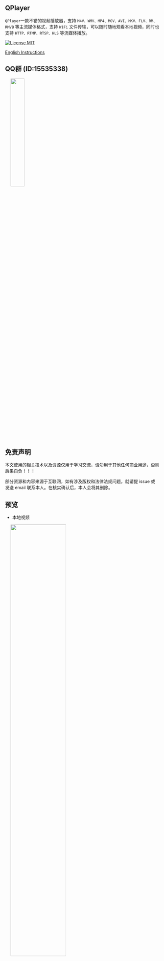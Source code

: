 ## QPlayer

`QPlayer`一款不错的视频播放器，支持 `M4V、WMV、MP4、MOV、AVI、MKV、FLV、RM、RMVB` 等主流媒体格式，支持 `WiFi` 文件传输，可以随时随地观看本地视频，同时也支持 `HTTP、RTMP、RTSP、HLS` 等流媒体播放。

[![License MIT](https://img.shields.io/badge/license-MIT-green.svg?style=flat)](LICENSE)&nbsp;

[English Instructions](README-en.md)


## QQ群 (ID:15535338)

<div align=left>
&emsp; <img src="https://github.com/chenxing640/QPlayer/raw/master/images/g614799921.jpg" width="30%" />
</div>


## 免责声明

本文使用的相关技术以及资源仅用于学习交流，请勿用于其他任何商业用途，否则后果自负！！！

部分资源和内容来源于互联网，如有涉及版权和法律法规问题，就请提 issue 或发送 email 联系本人。在核实确认后，本人会将其删除。


## 预览

- 本地视频

<div align=left>
&emsp; <img src="https://github.com/chenxing640/QPlayer/raw/master/images/local_videos.png" width="60%" />
</div>

- 直播和电视

<div align=left>
&emsp; <img src="https://github.com/chenxing640/QPlayer/raw/master/images/live_tv.png" width="60%" />
</div>

- 网页视频

<div align=left>
&emsp; <img src="https://github.com/chenxing640/QPlayer/raw/master/images/web_videos.png" width="60%" />
</div>

- 应用介绍

<div align=left>
&emsp; <img src="https://github.com/chenxing640/QPlayer/raw/master/images/app_settings.png" width="40%" />
&emsp; <img src="https://github.com/chenxing640/QPlayer/raw/master/images/app_aboutme.png" width="40%" />
</div>


## 要求

iOS 11.0+, iPhone and iPad, Xcode14+.


## 文件传输

在 `App` 设置中打开 `WiFi` 文件传输的开关，即可享用 WiFi 文件传输服务。在电脑浏览器中输入，例如：“[http://192.168.6.6:8888](http://192.168.6.6:8888)”，打开网页后，选择文件，点击 `Upload` 上传。在上传媒体文件时，确保电脑和手机在同一 `WiFi` 环境并且不要关闭本应用也不要锁屏。

`PS：建议使用PC浏览器（ Safari [Mac], Microsoft Edge [Win10], Google Chrome [Mac Win10] ）`


## 博客

- [iOS 定制自己的直播/音视频播放器 QPlayer](https://www.jianshu.com/p/df5af1d079d6)


## 开源组件

- [查看开源组件](OpenSourceComponents.md)


## 克隆

如果你需要构建自定义的视频播放器，那么你可以在终端输入命令 (`git clone https://github.com/chenxing640/QPlayer.git`) 克隆此工程。


## 欢迎反馈

如果你遇到任何问题，请创建一个问题。我很乐意帮助你。
